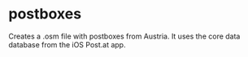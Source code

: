 # postboxes
Creates a .osm file with postboxes from Austria.
It uses the core data database from the iOS Post.at app.
